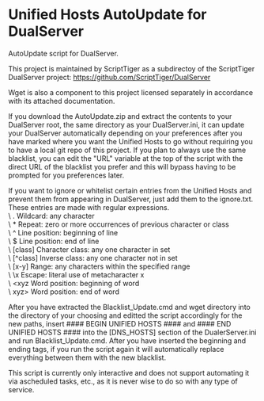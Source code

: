 # Unified Hosts AutoUpdate for DualServer
AutoUpdate script for DualServer.

This project is maintained by ScriptTiger as a subdirectoy of the ScriptTiger DualServer project: https://github.com/ScriptTiger/DualServer

Wget is also a component to this project licensed separately in accordance with its attached documentation.

If you download the AutoUpdate.zip and extract the contents to your DualServer root, the same directory as your DualServer.ini, it can update your DualServer automatically depending on your preferences after you have marked where you want the Unified Hosts to go without requiring you to have a local git repo of this project. If you plan to always use the same blacklist, you can edit the "URL" variable at the top of the script with the direct URL of the blacklist you prefer and this will bypass having to be prompted for you preferences later.

If you want to ignore or whitelist certain entries from the Unified Hosts and prevent them from appearing in DualServer, just add them to the ignore.txt. These entries are made with regular expressions.  
\  .        Wildcard: any character  
\  *        Repeat: zero or more occurrences of previous character or class  
\  ^        Line position: beginning of line  
\  $        Line position: end of line  
\  [class]  Character class: any one character in set  
\  [^class] Inverse class: any one character not in set  
\  [x-y]    Range: any characters within the specified range  
\  \x       Escape: literal use of metacharacter x  
\  \<xyz    Word position: beginning of word  
\  xyz\>    Word position: end of word

After you have extracted the Blacklist_Update.cmd and wget directory into the directory of your choosing and editted the script accordingly for the new paths, insert #### BEGIN UNIFIED HOSTS #### and #### END UNIFIED HOSTS #### into the [DNS_HOSTS] section of the DualerServer.ini and run Blacklist_Update.cmd. After you have inserted the beginning and ending tags, if you run the script again it will automatically replace everything between them with the new blacklist.

This script is currently only interactive and does not support automating it via ascheduled tasks, etc., as it is never wise to do so with any type of service.
